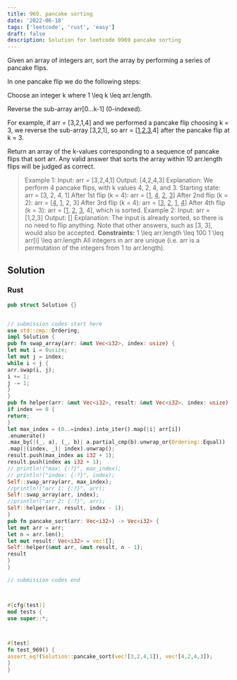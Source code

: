 ```yaml
---
title: 969. pancake sorting
date: '2022-06-18'
tags: ['leetcode', 'rust', 'easy']
draft: false
description: Solution for leetcode 0969 pancake sorting
---
```




Given an array of integers arr, sort the array by performing a series of pancake flips.

In one pancake flip we do the following steps:



Choose an integer k where 1 <TeX>\leq</TeX> k <TeX>\leq</TeX> arr.length.

Reverse the sub-array arr[0...k-1] (0-indexed).



For example, if arr <TeX>=</TeX> [3,2,1,4] and we performed a pancake flip choosing k <TeX>=</TeX> 3, we reverse the sub-array [3,2,1], so arr <TeX>=</TeX> [<u>1</u>,<u>2</u>,<u>3</u>,4] after the pancake flip at k <TeX>=</TeX> 3.

Return an array of the k-values corresponding to a sequence of pancake flips that sort arr. Any valid answer that sorts the array within 10  arr.length flips will be judged as correct.



>   Example 1:
>   Input: arr <TeX>=</TeX> [3,2,4,1]
>   Output: [4,2,4,3]
>   Explanation:
>   We perform 4 pancake flips, with k values 4, 2, 4, and 3.
>   Starting state: arr <TeX>=</TeX> [3, 2, 4, 1]
>   After 1st flip (k <TeX>=</TeX> 4): arr <TeX>=</TeX> [<u>1</u>, <u>4</u>, <u>2</u>, <u>3</u>]
>   After 2nd flip (k <TeX>=</TeX> 2): arr <TeX>=</TeX> [<u>4</u>, <u>1</u>, 2, 3]
>   After 3rd flip (k <TeX>=</TeX> 4): arr <TeX>=</TeX> [<u>3</u>, <u>2</u>, <u>1</u>, <u>4</u>]
>   After 4th flip (k <TeX>=</TeX> 3): arr <TeX>=</TeX> [<u>1</u>, <u>2</u>, <u>3</u>, 4], which is sorted.
>   Example 2:
>   Input: arr <TeX>=</TeX> [1,2,3]
>   Output: []
>   Explanation: The input is already sorted, so there is no need to flip anything.
>   Note that other answers, such as [3, 3], would also be accepted.
**Constraints:**
>   	1 <TeX>\leq</TeX> arr.length <TeX>\leq</TeX> 100
>   	1 <TeX>\leq</TeX> arr[i] <TeX>\leq</TeX> arr.length
>   	All integers in arr are unique (i.e. arr is a permutation of the integers from 1 to arr.length).


## Solution


### Rust
```rust
pub struct Solution {}


// submission codes start here
use std::cmp::Ordering;
impl Solution {
pub fn swap_array(arr: &mut Vec<i32>, index: usize) {
let mut i = 0usize;
let mut j = index;
while i < j {
arr.swap(i, j);
i += 1;
j -= 1;
}
}
pub fn helper(arr: &mut Vec<i32>, result: &mut Vec<i32>, index: usize) {
if index == 0 {
return;
}
let max_index = (0..=index).into_iter().map(|i| arr[i])
.enumerate()
.max_by(|(_, a), (_, b)| a.partial_cmp(b).unwrap_or(Ordering::Equal))
.map(|(index, _)| index).unwrap();
result.push(max_index as i32 + 1);
result.push(index as i32 + 1);
// println!("max: {:?}", max_index);
// println!("index: {:?}", index);
Self::swap_array(arr, max_index);
//println!("arr 1: {:?}", arr);
Self::swap_array(arr, index);
//println!("arr 2: {:?}", arr);
Self::helper(arr, result, index - 1);
}
pub fn pancake_sort(arr: Vec<i32>) -> Vec<i32> {
let mut arr = arr;
let n = arr.len();
let mut result: Vec<i32> = vec![];
Self::helper(&mut arr, &mut result, n - 1);
result
}
}

// submission codes end



#[cfg(test)]
mod tests {
use super::*;



#[test]
fn test_969() {
assert_eq!(Solution::pancake_sort(vec![3,2,4,1]), vec![4,2,4,3]);
}
}

```
